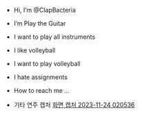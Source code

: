 - Hi, I’m @ClapBacteria
  
- I’m Play the Guitar
  
- I want to play all instruments
  
- I like volleyball

- I want to play volleyball
  
- I hate assignments
  
- How to reach me ...

- 기타 연주 캡처 [화면 캡처 2023-11-24 020536](https://github.com/ClapBacteria/ClapBacteria/assets/149381872/c5ea5c5e-320d-493b-8c3e-d1ab6655bdaa)

<!---
ClapBacteria/ClapBacteria is a ✨ special ✨ repository because its `README.md` (this file) appears on your GitHub profile.
You can click the Preview link to take a look at your changes.
--->

